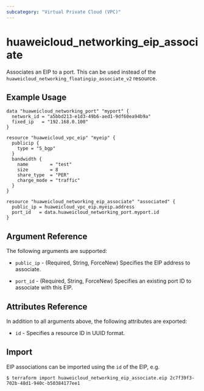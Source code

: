 ```yaml
---
subcategory: "Virtual Private Cloud (VPC)"
---
```


# huaweicloud_networking_eip_associate

Associates an EIP to a port. This can be used instead of the
`huaweicloud_networking_floatingip_associate_v2` resource.

## Example Usage

```hcl
data "huaweicloud_networking_port" "myport" {
  network_id = "a5bbd213-e1d3-49b6-aed1-9df60ea94b9a"
  fixed_ip   = "192.168.0.100"
}

resource "huaweicloud_vpc_eip" "myeip" {
  publicip {
    type = "5_bgp"
  }
  bandwidth {
    name        = "test"
    size        = 8
    share_type  = "PER"
    charge_mode = "traffic"
  }
}

resource "huaweicloud_networking_eip_associate" "associated" {
  public_ip = huaweicloud_vpc_eip.myeip.address
  port_id   = data.huaweicloud_networking_port.myport.id
}
```

## Argument Reference

The following arguments are supported:

* `public_ip` - (Required, String, ForceNew) Specifies the EIP address to associate.

* `port_id` - (Required, String, ForceNew) Specifies an existing port ID to associate with this EIP.

## Attributes Reference

In addition to all arguments above, the following attributes are exported:

* `id` - Specifies a resource ID in UUID format.


## Import

EIP associations can be imported using the `id` of the EIP, e.g.

```
$ terraform import huaweicloud_networking_eip_associate.eip 2c7f39f3-702b-48d1-940c-b50384177ee1
```
